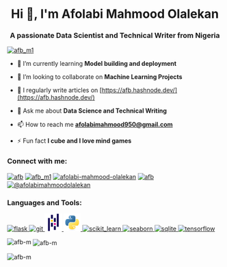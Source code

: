 <h1 align="center">Hi 👋, I'm Afolabi Mahmood Olalekan</h1>
<h3 align="center">A passionate Data Scientist and Technical Writer from Nigeria</h3>

<p align="left"> <a href="[[https://x.com/AFB13_]]" target="blank"><img src="https://img.shields.io/twitter/follow/afb_m1?logo=twitter&style=for-the-badge" alt="afb_m1" /></a> </p>

- 🌱 I’m currently learning **Model building and deployment**

- 👯 I’m looking to collaborate on **Machine Learning Projects**

- 📝 I regularly write articles on [https://afb.hashnode.dev/](https://afb.hashnode.dev/)

- 💬 Ask me about **Data Science and Technical Writing**

- 📫 How to reach me **afolabimahmood950@gmail.com**

- ⚡ Fun fact **I cube and I love mind games**


<h3 align="left">Connect with me:</h3>
<p align="left">
<a href="https://dev.to/afb" target="blank"><img align="center" src="https://raw.githubusercontent.com/rahuldkjain/github-profile-readme-generator/master/src/images/icons/Social/devto.svg" alt="afb" height="30" width="40" /></a>
<a href="https://twitter.com/afb_m1" target="blank"><img align="center" src="https://raw.githubusercontent.com/rahuldkjain/github-profile-readme-generator/master/src/images/icons/Social/twitter.svg" alt="afb_m1" height="30" width="40" /></a>
<a href="https://linkedin.com/in/afolabi-mahmood-olalekan" target="blank"><img align="center" src="https://raw.githubusercontent.com/rahuldkjain/github-profile-readme-generator/master/src/images/icons/Social/linked-in-alt.svg" alt="afolabi-mahmood-olalekan" height="30" width="40" /></a>
<a href="https://afb.hashnode.dev/" target="blank"><img align="center" src="https://raw.githubusercontent.com/rahuldkjain/github-profile-readme-generator/master/src/images/icons/Social/hashnode.svg" alt="afb" height="30" width="40" /></a>
<a href="https://medium.com/@afolabimahmoodolalekan" target="blank"><img align="center" src="https://raw.githubusercontent.com/rahuldkjain/github-profile-readme-generator/master/src/images/icons/Social/medium.svg" alt="@afolabimahmoodolalekan" height="30" width="40" /></a>
</p>

<h3 align="left">Languages and Tools:</h3>
<p align="left"> <a href="https://flask.palletsprojects.com/" target="_blank" rel="noreferrer"> <img src="https://www.vectorlogo.zone/logos/pocoo_flask/pocoo_flask-icon.svg" alt="flask" width="40" height="40"/> </a> <a href="https://git-scm.com/" target="_blank" rel="noreferrer"> <img src="https://www.vectorlogo.zone/logos/git-scm/git-scm-icon.svg" alt="git" width="40" height="40"/> </a> <a href="https://pandas.pydata.org/" target="_blank" rel="noreferrer"> <img src="https://raw.githubusercontent.com/devicons/devicon/2ae2a900d2f041da66e950e4d48052658d850630/icons/pandas/pandas-original.svg" alt="pandas" width="40" height="40"/> </a> <a href="https://www.python.org" target="_blank" rel="noreferrer"> <img src="https://raw.githubusercontent.com/devicons/devicon/master/icons/python/python-original.svg" alt="python" width="40" height="40"/> </a> <a href="https://scikit-learn.org/" target="_blank" rel="noreferrer"> <img src="https://upload.wikimedia.org/wikipedia/commons/0/05/Scikit_learn_logo_small.svg" alt="scikit_learn" width="40" height="40"/> </a> <a href="https://seaborn.pydata.org/" target="_blank" rel="noreferrer"> <img src="https://seaborn.pydata.org/_images/logo-mark-lightbg.svg" alt="seaborn" width="40" height="40"/> </a> <a href="https://www.sqlite.org/" target="_blank" rel="noreferrer"> <img src="https://www.vectorlogo.zone/logos/sqlite/sqlite-icon.svg" alt="sqlite" width="40" height="40"/> </a> <a href="https://www.tensorflow.org" target="_blank" rel="noreferrer"> <img src="https://www.vectorlogo.zone/logos/tensorflow/tensorflow-icon.svg" alt="tensorflow" width="40" height="40"/> </a> </p>

<p><img align="left" src="https://github-readme-stats.vercel.app/api/top-langs?username=afb-m&show_icons=true&locale=en&layout=compact" alt="afb-m" /></p>

<p>&nbsp;<img align="center" src="https://github-readme-stats.vercel.app/api?username=afb-m&show_icons=true&locale=en" alt="afb-m" /></p>

<p><img align="center" src="https://github-readme-streak-stats.herokuapp.com/?user=afb-m&" alt="afb-m" /></p>
